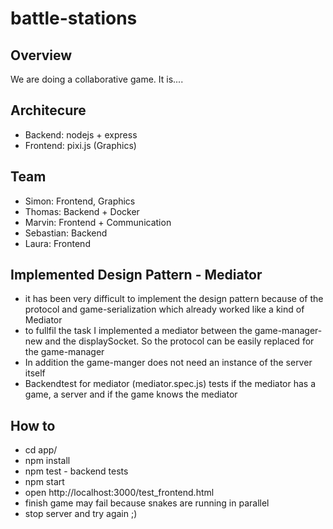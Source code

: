 # battle-stations

## Overview
We are doing a collaborative game. It is....


## Architecure
- Backend: nodejs + express
- Frontend: pixi.js (Graphics)

## Team
- Simon: Frontend, Graphics
- Thomas: Backend + Docker
- Marvin: Frontend + Communication
- Sebastian: Backend
- Laura: Frontend

## Implemented Design Pattern - Mediator
- it has been very difficult to implement the design pattern because of the protocol and game-serialization which already worked like a kind of Mediator
- to fullfil the task I implemented a mediator between the game-manager-new and the displaySocket. So the protocol can be easily replaced for the game-manager
- In addition the game-manger does not need an instance of the server itself
- Backendtest for mediator (mediator.spec.js) tests if the mediator has a game, a server and if the game knows the mediator

## How to
- cd app/
- npm install
- npm test - backend tests
- npm start
- open http://localhost:3000/test_frontend.html
- finish game may fail because snakes are running in parallel
- stop server and try again ;)
